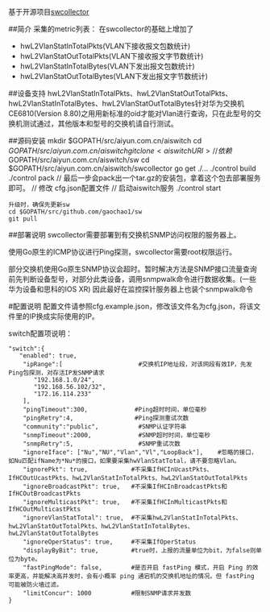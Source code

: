 基于开源项目[swcollector](https://github.com/gaochao1/swcollector)

##简介
采集的metric列表：
在swcollector的基础上增加了
* hwL2VlanStatInTotalPkts(VLAN下接收报文包数统计)
* hwL2VlanStatOutTotalPkts(VLAN下接收报文字节数统计)
* hwL2VlanStatInTotalBytes(VLAN下发出报文包数统计)
* hwL2VlanStatOutTotalBytes(VLAN下发出报文字节数统计)

##设备支持
hwL2VlanStatInTotalPkts、hwL2VlanStatOutTotalPkts、hwL2VlanStatInTotalBytes、hwL2VlanStatOutTotalBytes针对华为交换机CE6810(Version 8.80)之用用新标准的oid才能对Vlan进行查询，只在此型号的交换机测试通过，其他版本和型号的交换机请自行测试。

##源码安装
	mkdir $GOPATH/src/aiyun.com.cn/aiswitch
  cd $GOPATH/src/aiyun.com.cn/aiswitch
  git clone <aiswitch URI>
	// 依赖$GOPATH/src/aiyun.com.cn/aiswitch/sw
	cd $GOPATH/src/aiyun.com.cn/aiswitch/swcollector
	go get ./...
	./control build
	./control pack
	// 最后一步会pack出一个tar.gz的安装包，拿着这个包去部署服务即可。
	// 修改 cfg.json配置文件
	// 启动aiswitch服务
	./control start

	升级时，确保先更新sw
	cd $GOPATH/src/github.com/gaochao1/sw
	git pull

##部署说明
swcollector需要部署到有交换机SNMP访问权限的服务器上。

使用Go原生的ICMP协议进行Ping探测，swcollector需要root权限运行。

部分交换机使用Go原生SNMP协议会超时。暂时解决方法是SNMP接口流量查询前先判断设备型号，对部分此类设备，调用snmpwalk命令进行数据收集。(一些华为设备和思科的IOS XR)
因此最好在监控探针服务器上也装个snmpwalk命令


#配置说明
配置文件请参照cfg.example.json，修改该文件名为cfg.json，将该文件里的IP换成实际使用的IP。

switch配置项说明：

	"switch":{
	   "enabled": true,
		"ipRange":[						#交换机IP地址段，对该网段有效IP，先发Ping包探测，对存活IP发SNMP请求
           "192.168.1.0/24",
           "192.168.56.102/32",
           "172.16.114.233"
 		],
		"pingTimeout":300, 			   #Ping超时时间，单位毫秒
		"pingRetry":4,				   #Ping探测重试次数
		"community":"public",			#SNMP认证字符串
		"snmpTimeout":2000,				#SNMP超时时间，单位毫秒
		"snmpRetry":5,					#SNMP重试次数
		"ignoreIface": ["Nu","NU","Vlan","Vl","LoopBack"],    #忽略的接口，如Nu匹配ifName为*Nu*的接口，如果要采集hwVlanStatTotal，请不要忽略Vlan。
		"ignorePkt": true,            #不采集IfHCInUcastPkts、IfHCOutUcastPkts、hwL2VlanStatInTotalPkts、hwL2VlanStatOutTotalPkts
		"ignoreBroadcastPkt": true,   #不采集IfHCInBroadcastPkts和IfHCOutBroadcastPkts
		"ignoreMulticastPkt": true,   #不采集IfHCInMulticastPkts和IfHCOutMulticastPkts
		"ignoreVlanStatTotal": true,  #不采集hwL2VlanStatInTotalPkts、hwL2VlanStatOutTotalPkts、hwL2VlanStatInTotalBytes、hwL2VlanStatOutTotalBytes
		"ignoreOperStatus": true,     #不采集IfOperStatus
		"displayByBit": true,		  #true时，上报的流量单位为bit，为false则单位为byte。
		"fastPingMode": false,	      #是否开启 fastPing 模式，开启 Ping 的效率更高，并能解决高并发时，会有小概率 ping 通宕机的交换机地址的情况。但 fastPing 可能被防火墙过滤。
		"limitConcur": 1000           #限制SNMP请求并发数
    }
